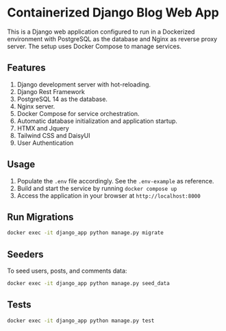 # Containerized Django Blog Web App

This is a Django web application configured to run in a Dockerized environment with PostgreSQL as the database and Nginx as reverse proxy server. The setup uses Docker Compose to manage services.

## Features

1. Django development server with hot-reloading.
2. Django Rest Framework
3. PostgreSQL 14 as the database.
4. Nginx server.
5. Docker Compose for service orchestration.
6. Automatic database initialization and application startup.
7. HTMX and Jquery
8. Tailwind CSS and DaisyUI
9. User Authentication

## Usage

1. Populate the `.env` file accordingly. See the `.env-example` as reference.
2. Build and start the service by running `docker compose up`
3. Access the application in your browser at `http://localhost:8000`

## Run Migrations

```bash
docker exec -it django_app python manage.py migrate
```

## Seeders

To seed users, posts, and comments data:

```bash
docker exec -it django_app python manage.py seed_data
```

## Tests

```bash
docker exec -it django_app python manage.py test
```
